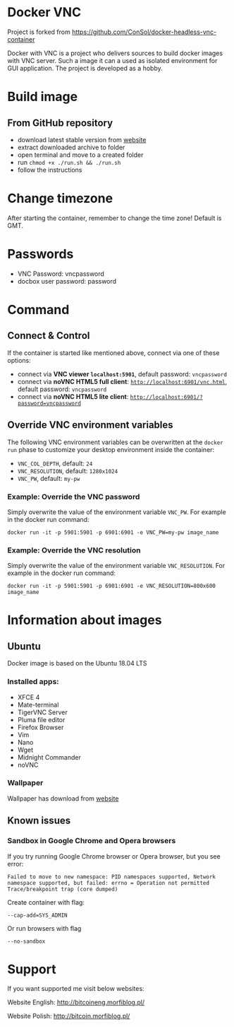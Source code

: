 # Docker VNC

Project is forked from https://github.com/ConSol/docker-headless-vnc-container

Docker with VNC is a project who delivers sources to build docker images with VNC server. Such a image it can a used as isolated environment for GUI application. The project is developed as a hobby.

# Build image

## From GitHub repository

- download latest stable version from [website](https://github.com/DocBox12/DockerVNC/releases)
- extract downloaded archive to folder
- open terminal and move to a created folder
- run `chmod +x ./run.sh && ./run.sh`
- follow the instructions

# Change timezone

After starting the container, remember to change the time zone! Default is GMT.

# Passwords

- VNC Password: vncpassword
- docbox user password: password

# Command

## Connect & Control
If the container is started like mentioned above, connect via one of these options:

* connect via __VNC viewer `localhost:5901`__, default password: `vncpassword`
* connect via __noVNC HTML5 full client__: [`http://localhost:6901/vnc.html`](http://localhost:6901/vnc.html), default password: `vncpassword` 
* connect via __noVNC HTML5 lite client__: [`http://localhost:6901/?password=vncpassword`](http://localhost:6901/?password=vncpassword) 

## Override VNC environment variables
The following VNC environment variables can be overwritten at the `docker run` phase to customize your desktop environment inside the container:
* `VNC_COL_DEPTH`, default: `24`
* `VNC_RESOLUTION`, default: `1280x1024`
* `VNC_PW`, default: `my-pw`

### Example: Override the VNC password
Simply overwrite the value of the environment variable `VNC_PW`. For example in
the docker run command:

    docker run -it -p 5901:5901 -p 6901:6901 -e VNC_PW=my-pw image_name

### Example: Override the VNC resolution
Simply overwrite the value of the environment variable `VNC_RESOLUTION`. For example in
the docker run command:

    docker run -it -p 5901:5901 -p 6901:6901 -e VNC_RESOLUTION=800x600 image_name

# Information about images

## Ubuntu

Docker image is based on the Ubuntu 18.04 LTS

### Installed apps:

- XFCE 4
- Mate-terminal
- TigerVNC Server
- Pluma file editor
- Firefox Browser
- Vim
- Nano
- Wget
- Midnight Commander
- noVNC

### Wallpaper

Wallpaper has download from [website](https://steemit.com/steemit/@son-of-satire/my-1000th-post-on-steemit-free-download-steem-desktop-wallpaper?sort=new)

## Known issues

### Sandbox in Google Chrome and Opera browsers

If you try running Google Chrome browser or Opera browser, but you see error:

```text
Failed to move to new namespace: PID namespaces supported, Network namespace supported, but failed: errno = Operation not permitted
Trace/breakpoint trap (core dumped)
```

Create container with flag:

```text
--cap-add=SYS_ADMIN
```

Or run browsers with flag 

```text
--no-sandbox
```

# Support

If you want supported me visit below websites:

Website English: http://bitcoineng.morfiblog.pl/

Website Polish: http://bitcoin.morfiblog.pl/